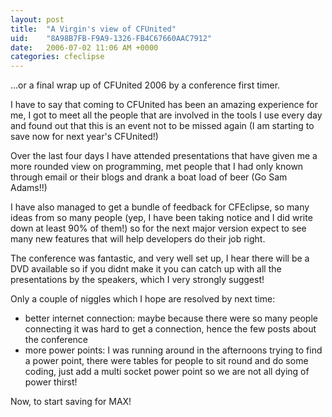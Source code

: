 ```yaml
---
layout: post
title:  "A Virgin's view of CFUnited"
uid:	"8A98B7FB-F9A9-1326-FB4C67660AAC7912"
date:   2006-07-02 11:06 AM +0000
categories: cfeclipse
---
```

...or a final wrap up of CFUnited 2006 by a conference first timer.

I have to say that coming to CFUnited has been an amazing experience for me, I got to meet all the people that are involved in the tools I use every day and found out that this is an event not to be missed again (I am starting to save now for next year's CFUnited!) 

Over the last four days I have attended presentations that have given me a more rounded view on programming, met people that I had only known through email or their blogs and drank a boat load of beer (Go Sam Adams!!)

I have also managed to get a bundle of feedback for CFEclipse, so many ideas from so many people (yep, I have been taking notice and I did write down at least 90% of them!) so for the next major version expect to see many new features that will help developers do their job right.

The conference was fantastic, and very well set up, I hear there will be a DVD available so if you didnt make it you can catch up with all the presentations by the speakers, which I very strongly suggest!

Only a couple of niggles which I hope are resolved by next time:
<ul>
   <li>better internet connection: maybe because there were so many people connecting it was hard to get a connection, hence the few posts about the conference</li>
   <li>more power points: I was running around in the afternoons trying to find a power point, there were tables for people to sit round and do some coding, just add a multi socket power point so we are not all dying of power thirst!
</ul>

Now, to start saving for MAX!